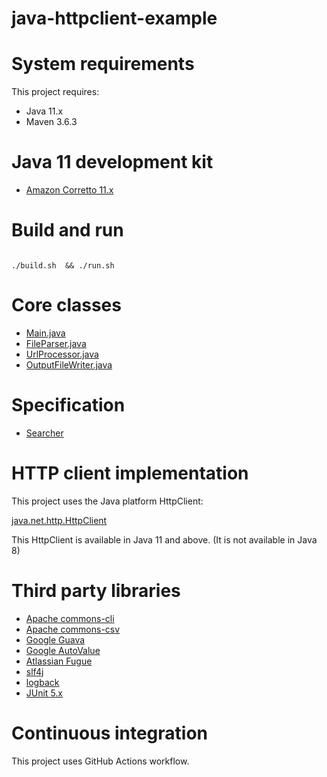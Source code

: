 # java-httpclient-example


# System requirements

This project requires:
- Java 11.x
- Maven 3.6.3

# Java 11 development kit

- [Amazon Corretto 11.x](https://docs.aws.amazon.com/corretto/latest/corretto-11-ug/downloads-list.html)

# Build and run

```

./build.sh  && ./run.sh

```

# Core classes
- [Main.java](https://github.com/sullis/java-httpclient-example/blob/master/src/main/java/io/github/sullis/httpclient/example/Main.java)
- [FileParser.java](https://github.com/sullis/java-httpclient-example/blob/master/src/main/java/io/github/sullis/httpclient/example/FileParser.java)
- [UrlProcessor.java](https://github.com/sullis/java-httpclient-example/blob/master/src/main/java/io/github/sullis/httpclient/example/UrlProcessor.java)
- [OutputFileWriter.java](https://github.com/sullis/java-httpclient-example/blob/master/src/main/java/io/github/sullis/httpclient/example/OutputFileWriter.java)

# Specification

- [Searcher](https://s3.amazonaws.com/fieldlens-public/Website+Searcher.html)

# HTTP client implementation

This project uses the Java platform HttpClient:

[java.net.http.HttpClient](https://docs.oracle.com/en/java/javase/11/docs/api/java.net.http/java/net/http/HttpClient.html)

This HttpClient is available in Java 11 and above.  (It is not available in Java 8)

# Third party libraries

- [Apache commons-cli](https://commons.apache.org/proper/commons-cli/)
- [Apache commons-csv](https://commons.apache.org/proper/commons-csv/)
- [Google Guava](https://github.com/google/guava)
- [Google AutoValue](https://github.com/google/auto/blob/master/value/userguide/index.md)
- [Atlassian Fugue](https://bitbucket.org/atlassian/fugue/src/master/readme.md)
- [slf4j](https://www.slf4j.org/)
- [logback](https://logback.qos.ch/)
- [JUnit 5.x](https://junit.org/junit5/)

# Continuous integration

This project uses GitHub Actions workflow.
